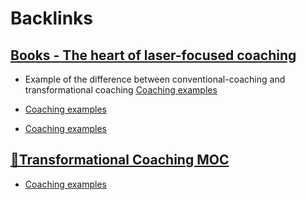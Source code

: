 
# Backlinks
## [Books - The heart of laser-focused coaching](<Books - The heart of laser-focused coaching.md>)
- Example of the difference between conventional-coaching and transformational coaching [Coaching examples](<Coaching examples.md>)

- [Coaching examples](<Coaching examples.md>)

- [Coaching examples](<Coaching examples.md>)

## [🧭Transformational Coaching MOC](<🧭Transformational Coaching MOC.md>)
- [Coaching examples](<Coaching examples.md>)

